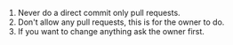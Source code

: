 1. Never do a direct commit only pull requests.
2. Don't allow any pull requests, this is for the owner to do.
3. If you want to change anything ask the owner first.
